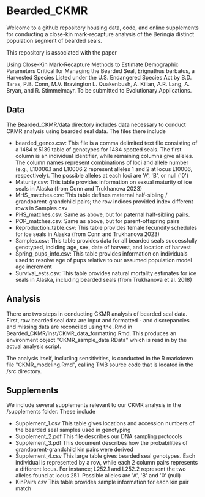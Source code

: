 # Bearded_CKMR
Welcome to a github repository housing data, code, and online supplements for conducting a close-kin mark-recapture analysis of the Beringia distinct population segment of bearded seals.

This repository is associated with the paper 

Using Close-Kin Mark-Recapture Methods to Estimate Demographic Parameters Critical for Managing the Bearded Seal, 
Erignathus barbatus, a Harvested Species Listed under the U.S. Endangered Species Act by B.D. Taras, P.B. Conn, M.V. Bravington L. Quakenbush, 
A. Kilian, A.R. Lang, A. Bryan, and R. Stimmelmayr.  To be submitted to Evolutionary Applications.

## Data
The Bearded_CKMR/data directory includes data necessary to conduct CKMR analysis using bearded seal data.
The files there include

- bearded_genos.csv: This file is a comma delimited text file consisting of a 1484 x 5139 table of genotypes for 1484 spotted seals.  The first column is an individual identifier, while remaining columns give alleles.  The column names represent combinations of loci and allele number (e.g., L10006.1 and L10006.2 represent alleles 1 and 2 at locus L10006, respectively).  The possible alleles at each loci are 'A', 'B', or null ('0')
- Maturity.csv: This table provides information on sexual maturity of ice seals in Alaska (from Conn and Trukhanova 2023)
- MHS_matches.csv: This table defines maternal half-sibling / grandparent-grandchild pairs; the row indices provided index different rows in Samples.csv
- PHS_matches.csv: Same as above, but for paternal half-sibling pairs.
- POP_matches.csv: Same as above, but for parent-offspring pairs
- Reproduction_table.csv: This table provides female fecundity schedules for ice seals in Alaska (from Conn and Trukhanova 2023)
- Samples.csv: This table provides data for all bearded seals successfully genotyped, inclding age, sex, date of harvest, and location of harvest
- Spring_pups_info.csv: This table provides information on individuals used to resolve age of pups relative to our assumed population model age increment
- Survival_ests.csv: This table provides natural mortality estimates for ice seals in Alaska, including bearded seals (from Trukhanova et al. 2018)

## Analysis 
There are two steps in conducting CKMR analysis of bearded seal data.  First, raw bearded seal data are 
input and formatted - and discrepancies and missing data are reconciled using the .Rmd in Bearded_CKMR/inst/CKMR_data_formatting.Rmd.
This produces an environment object "CKMR_sample_data.RData" which is read in by the actual analysis script.

The analysis itself, including sensitivities, is conducted in the R markdown file "CKMR_modeling.Rmd", calling TMB source code that is 
located in the /src directory.

## Supplements

We include several supplements relevant to our CKMR analysis in the /supplements folder.  These include

- Supplement_1.csv  This table gives locations and accession numbers of the bearded seal samples used in genotyping
- Supplement_2.pdf  This file describes our DNA sampling protocols
- Supplement_3.pdf  This document describes how the probabilities of grandparent-grandchild kin pairs were derived
- Supplement_4.csv  This large table gives bearded seal genotypes.  Each individual is represented by a row, while each 2 column pairs represents a different locus.  For instance; L252.1 and L252.2 represent the two alleles found at locus 251.  Possible alleles are 'A', 'B' and '0' (null)
- KinPairs.csv  This table provides sample information for each kin pair match
